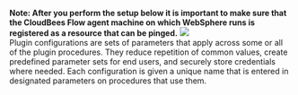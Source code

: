 <b>Note: After you perform the setup below it is important to make sure that the CloudBees Flow agent machine on which WebSphere runs is registered as a resource that can be pinged.</b>
<img src="../../plugins/EC-WebSphere/images/Config/parameters.png" /><br />
Plugin configurations are sets of parameters that apply across some or all of the plugin procedures.
They reduce repetition of common values, create predefined parameter sets for end users,
and securely store credentials where needed.
Each configuration is given a unique name that is entered in designated parameters on procedures that use them.
